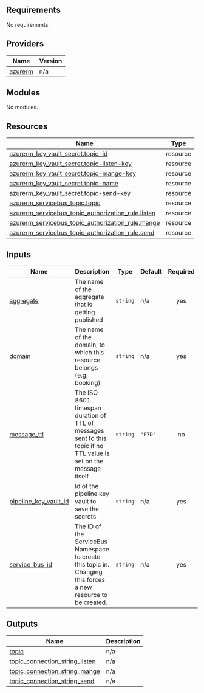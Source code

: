 <!-- BEGIN_TF_DOCS -->
## Requirements

No requirements.

## Providers

| Name | Version |
|------|---------|
| <a name="provider_azurerm"></a> [azurerm](#provider\_azurerm) | n/a |

## Modules

No modules.

## Resources

| Name | Type |
|------|------|
| [azurerm_key_vault_secret.topic-id](https://registry.terraform.io/providers/hashicorp/azurerm/latest/docs/resources/key_vault_secret) | resource |
| [azurerm_key_vault_secret.topic-listen-key](https://registry.terraform.io/providers/hashicorp/azurerm/latest/docs/resources/key_vault_secret) | resource |
| [azurerm_key_vault_secret.topic-mange-key](https://registry.terraform.io/providers/hashicorp/azurerm/latest/docs/resources/key_vault_secret) | resource |
| [azurerm_key_vault_secret.topic-name](https://registry.terraform.io/providers/hashicorp/azurerm/latest/docs/resources/key_vault_secret) | resource |
| [azurerm_key_vault_secret.topic-send-key](https://registry.terraform.io/providers/hashicorp/azurerm/latest/docs/resources/key_vault_secret) | resource |
| [azurerm_servicebus_topic.topic](https://registry.terraform.io/providers/hashicorp/azurerm/latest/docs/resources/servicebus_topic) | resource |
| [azurerm_servicebus_topic_authorization_rule.listen](https://registry.terraform.io/providers/hashicorp/azurerm/latest/docs/resources/servicebus_topic_authorization_rule) | resource |
| [azurerm_servicebus_topic_authorization_rule.mange](https://registry.terraform.io/providers/hashicorp/azurerm/latest/docs/resources/servicebus_topic_authorization_rule) | resource |
| [azurerm_servicebus_topic_authorization_rule.send](https://registry.terraform.io/providers/hashicorp/azurerm/latest/docs/resources/servicebus_topic_authorization_rule) | resource |

## Inputs

| Name | Description | Type | Default | Required |
|------|-------------|------|---------|:--------:|
| <a name="input_aggregate"></a> [aggregate](#input\_aggregate) | The name of the aggregate that is getting published | `string` | n/a | yes |
| <a name="input_domain"></a> [domain](#input\_domain) | The name of the domain, to which this resource belongs (e.g. booking) | `string` | n/a | yes |
| <a name="input_message_ttl"></a> [message\_ttl](#input\_message\_ttl) | The ISO 8601 timespan duration of TTL of messages sent to this topic if no TTL value is set on the message itself | `string` | `"P7D"` | no |
| <a name="input_pipeline_key_vault_id"></a> [pipeline\_key\_vault\_id](#input\_pipeline\_key\_vault\_id) | Id of the pipeline key vault to save the secrets | `string` | n/a | yes |
| <a name="input_service_bus_id"></a> [service\_bus\_id](#input\_service\_bus\_id) | The ID of the ServiceBus Namespace to create this topic in. Changing this forces a new resource to be created. | `string` | n/a | yes |

## Outputs

| Name | Description |
|------|-------------|
| <a name="output_topic"></a> [topic](#output\_topic) | n/a |
| <a name="output_topic_connection_string_listen"></a> [topic\_connection\_string\_listen](#output\_topic\_connection\_string\_listen) | n/a |
| <a name="output_topic_connection_string_mange"></a> [topic\_connection\_string\_mange](#output\_topic\_connection\_string\_mange) | n/a |
| <a name="output_topic_connection_string_send"></a> [topic\_connection\_string\_send](#output\_topic\_connection\_string\_send) | n/a |
<!-- END_TF_DOCS -->